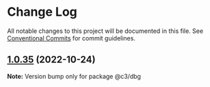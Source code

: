 # Change Log

All notable changes to this project will be documented in this file. See [Conventional Commits](https://conventionalcommits.org) for commit guidelines.

## [1.0.35](https://github.com/che3vinci/c3/compare/@c3/dbg@1.0.34...@c3/dbg@1.0.35) (2022-10-24)

**Note:** Version bump only for package @c3/dbg
